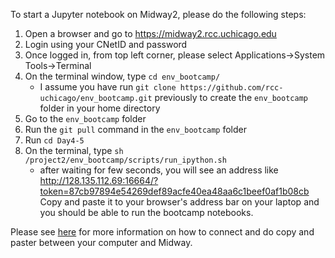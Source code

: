To start a Jupyter notebook on Midway2, please do the following steps:
1. Open a browser and go to https://midway2.rcc.uchicago.edu
2. Login using your CNetID and password
3. Once logged in, from top left corner, please select Applications->System Tools->Terminal
4. On the terminal window, type `cd env_bootcamp/`
     * I assume you have run `git clone https://github.com/rcc-uchicago/env_bootcamp.git` previously to 
  create the `env_bootcamp` folder in your home directory
5. Go to the `env_bootcamp` folder  
5. Run the `git pull` command in the `env_bootcamp` folder
6. Run `cd Day4-5`
7. On the terminal, type `sh /project2/env_bootcamp/scripts/run_ipython.sh`
     * after waiting for few seconds, you will see an address like 
  http://128.135.112.69:16664/?token=87cb97894e54269def89acfe40ea48aa6c1beef0af1b08cb Copy and paste it to your browser's
  address bar on your laptop and you should be able to run the bootcamp notebooks.
  
  Please see [here](https://rcc.uchicago.edu/docs/connecting/index.html#connecting-with-thinlinc) for more information 
  on how to connect and do copy and paster between your computer and Midway.
